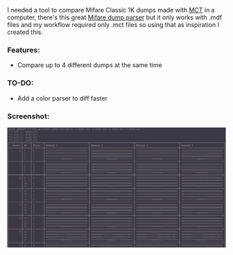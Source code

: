 I needed a tool to compare Mifare Classic 1K dumps made with [MCT](https://github.com/ikarus23/MifareClassicTool) in a computer, there's this great [Mifare dump parser](https://github.com/zhovner/mfdread) but it only works with .mdf files and my workflow required only .mct files so using that as inspiration I created this.

### Features:
- Compare up to 4 different dumps at the same time

### TO-DO:
- Add a color parser to diff faster

### Screenshot:
![tool screenshot](mctread.png)
